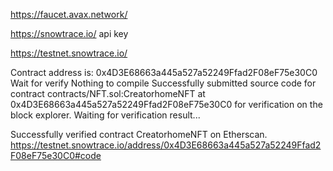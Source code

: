https://faucet.avax.network/

https://snowtrace.io/ api key

https://testnet.snowtrace.io/

Contract address is: 0x4D3E68663a445a527a52249Ffad2F08eF75e30C0
Wait for verify
Nothing to compile
Successfully submitted source code for contract
contracts/NFT.sol:CreatorhomeNFT at 0x4D3E68663a445a527a52249Ffad2F08eF75e30C0
for verification on the block explorer. Waiting for verification result...

Successfully verified contract CreatorhomeNFT on Etherscan.
https://testnet.snowtrace.io/address/0x4D3E68663a445a527a52249Ffad2F08eF75e30C0#code
